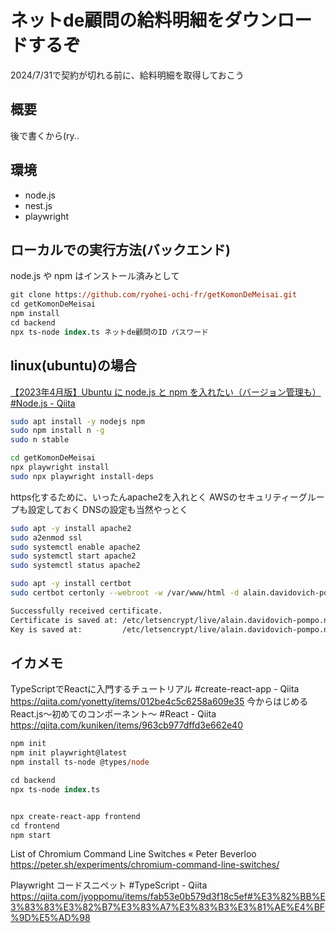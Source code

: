 # ネットde顧問の給料明細をダウンロードするぞ

2024/7/31で契約が切れる前に、給料明細を取得しておこう

## 概要

後で書くから(ry..

## 環境

- node.js
- nest.js
- playwright

## ローカルでの実行方法(バックエンド)

node.js や npm はインストール済みとして

```ps
git clone https://github.com/ryohei-ochi-fr/getKomonDeMeisai.git
cd getKomonDeMeisai
npm install
cd backend
npx ts-node index.ts ネットde顧問のID パスワード
```

## linux(ubuntu)の場合

[【2023年4月版】Ubuntu に node.js と npm を入れたい（バージョン管理も） #Node.js - Qiita](https://qiita.com/nouernet/items/d6ad4d5f4f08857644de)

```bash
sudo apt install -y nodejs npm
sudo npm install n -g
sudo n stable

cd getKomonDeMeisai
npx playwright install
sudo npx playwright install-deps
```

https化するために、いったんapache2を入れとく
AWSのセキュリティーグループも設定しておく
DNSの設定も当然やっとく

```bash
sudo apt -y install apache2
sudo a2enmod ssl
sudo systemctl enable apache2
sudo systemctl start apache2
sudo systemctl status apache2

sudo apt -y install certbot
sudo certbot certonly --webroot -w /var/www/html -d alain.davidovich-pompo.net

Successfully received certificate.
Certificate is saved at: /etc/letsencrypt/live/alain.davidovich-pompo.net/fullchain.pem
Key is saved at:         /etc/letsencrypt/live/alain.davidovich-pompo.net/privkey.pem


```

## イカメモ

TypeScriptでReactに入門するチュートリアル #create-react-app - Qiita https://qiita.com/yonetty/items/012be4c5c6258a609e35
今からはじめるReact.js〜初めてのコンポーネント〜 #React - Qiita https://qiita.com/kuniken/items/963cb977dffd3e662e40

```ps
npm init
npm init playwright@latest
npm install ts-node @types/node

cd backend
npx ts-node index.ts


npx create-react-app frontend
cd frontend
npm start
```

List of Chromium Command Line Switches « Peter Beverloo https://peter.sh/experiments/chromium-command-line-switches/

Playwright コードスニペット #TypeScript - Qiita https://qiita.com/jyoppomu/items/fab53e0b579d3f18c5ef#%E3%82%BB%E3%83%83%E3%82%B7%E3%83%A7%E3%83%B3%E3%81%AE%E4%BF%9D%E5%AD%98
